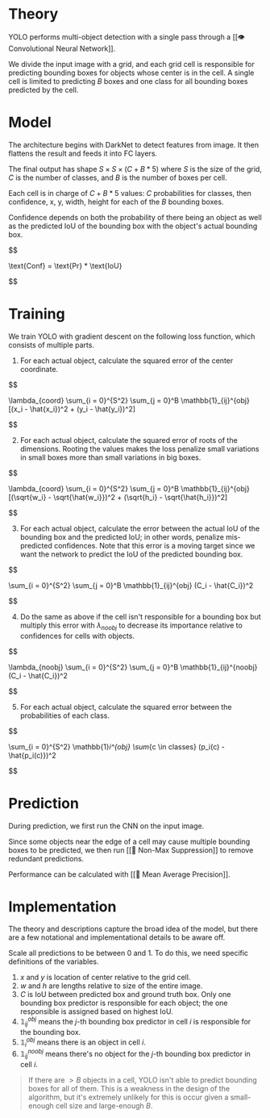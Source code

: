 

# Theory
YOLO performs multi-object detection with a single pass through a [[👁️ Convolutional Neural Network]].

We divide the input image with a grid, and each grid cell is responsible for predicting bounding boxes for objects whose center is in the cell. A single cell is limited to predicting $B$ boxes and one class for all bounding boxes predicted by the cell.

# Model
The architecture begins with DarkNet to detect features from image. It then flattens the result and feeds it into FC layers.

The final output has shape $S \times S \times (C + B * 5)$ where $S$ is the size of the grid, $C$ 
is the number of classes, and $B$ is the number of boxes per cell.

Each cell is in charge of $C + B * 5$ values: $C$ probabilities for classes, then confidence, x, y, width, height for each of the $B$ bounding boxes.

Confidence depends on both the probability of there being an object as well as the predicted IoU of the bounding box with the object's actual bounding box. 

$$

\text{Conf} = \text{Pr} * \text{IoU}

$$

# Training
We train YOLO with gradient descent on the following loss function, which consists of multiple parts.
1. For each actual object, calculate the squared error of the center coordinate. 

$$

\lambda_{coord} \sum_{i = 0}^{S^2} \sum_{j = 0}^B \mathbb{1}_{ij}^{obj} [(x_i - \hat{x_i})^2 + (y_i - \hat{y_i})^2]

$$

2. For each actual object, calculate the squared error of roots of the dimensions. Rooting the values makes the loss penalize small variations in small boxes more than small variations in big boxes. 

$$

\lambda_{coord} \sum_{i = 0}^{S^2} \sum_{j = 0}^B \mathbb{1}_{ij}^{obj} [(\sqrt{w_i} - \sqrt{\hat{w_i}})^2 + (\sqrt{h_i} - \sqrt{\hat{h_i}})^2]

$$

3. For each actual object, calculate the error between the actual IoU of the bounding box and the predicted IoU; in other words, penalize mis-predicted confidences. Note that this error is a moving target since we want the network to predict the IoU of the predicted bounding box. 

$$

\sum_{i = 0}^{S^2} \sum_{j = 0}^B \mathbb{1}_{ij}^{obj} (C_i - \hat{C_i})^2

$$

4. Do the same as above if the cell isn't responsible for a bounding box but multiply this error with $\lambda_{noobj}$ to decrease its importance relative to confidences for cells with objects. 

$$

\lambda_{noobj} \sum_{i = 0}^{S^2} \sum_{j = 0}^B \mathbb{1}_{ij}^{noobj}(C_i - \hat{C_i})^2

$$

5. For each actual object, calculate the squared error between the probabilities of each class. 

$$

\sum_{i = 0}^{S^2} \mathbb{1}_i^{obj} \sum_{c \in classes} (p_i(c) - \hat{p_i(c)})^2

$$

# Prediction
During prediction, we first run the CNN on the input image.

Since some objects near the edge of a cell may cause multiple bounding boxes to be predicted, we then run [[🎁 Non-Max Suppression]] to remove redundant predictions.

Performance can be calculated with [[🎯 Mean Average Precision]].

# Implementation
The theory and descriptions capture the broad idea of the model, but there are a few notational and implementational details to be aware off.

Scale all predictions to be between $0$ and $1$. To do this, we need specific definitions of the variables.
1. $x$ and $y$ is location of center relative to the grid cell.
2. $w$ and $h$ are lengths relative to size of the entire image.
3. $C$ is IoU between predicted box and ground truth box.
Only one bounding box predictor is responsible for each object; the one responsible is assigned based on highest IoU.
1. $\mathbb{1}_{ij}^{obj}$ means the $j$-th bounding box predictor in cell $i$ is responsible for the bounding box.
2. $\mathbb{1}_{i}^{obj}$ means there is an object in cell $i$.
3. $\mathbb{1}_{ij}^{noobj}$ means there's no object for the $j$-th bounding box predictor in cell $i$.

> If there are $>B$ objects in a cell, YOLO isn't able to predict bounding boxes for all of them. This is a weakness in the design of the algorithm, but it's extremely unlikely for this is occur given a small-enough cell size and large-enough $B$.


